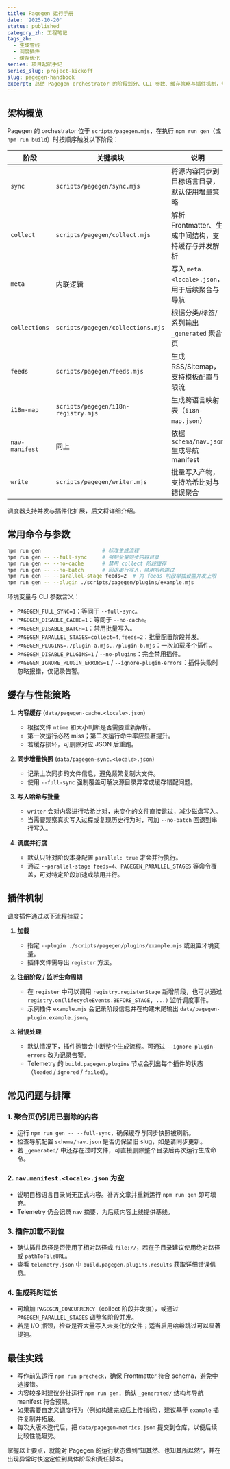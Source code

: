 ```yaml
---
title: Pagegen 运行手册
date: '2025-10-20'
status: published
category_zh: 工程笔记
tags_zh:
  - 生成管线
  - 调度插件
  - 缓存优化
series: 项目起航手记
series_slug: project-kickoff
slug: pagegen-handbook
excerpt: 总结 Pagegen orchestrator 的阶段划分、CLI 参数、缓存策略与插件机制，帮助维护者快速定位生成问题并扩展新的自动化能力。
---
```


## 架构概览

Pagegen 的 orchestrator 位于 `scripts/pagegen.mjs`，在执行 `npm run gen`（或 `npm run build`）时按顺序触发以下阶段：

| 阶段 | 关键模块 | 说明 |
| --- | --- | --- |
| `sync` | `scripts/pagegen/sync.mjs` | 将源内容同步到目标语言目录，默认使用增量策略 |
| `collect` | `scripts/pagegen/collect.mjs` | 解析 Frontmatter、生成中间结构，支持缓存与并发解析 |
| `meta` | 内联逻辑 | 写入 `meta.<locale>.json`，用于后续聚合与导航 |
| `collections` | `scripts/pagegen/collections.mjs` | 根据分类/标签/系列输出 `_generated` 聚合页 |
| `feeds` | `scripts/pagegen/feeds.mjs` | 生成 RSS/Sitemap，支持模板配置与限流 |
| `i18n-map` | `scripts/pagegen/i18n-registry.mjs` | 生成跨语言映射表（`i18n-map.json`） |
| `nav-manifest` | 同上 | 依据 `schema/nav.json` 生成导航 manifest |
| `write` | `scripts/pagegen/writer.mjs` | 批量写入产物，支持哈希比对与错误聚合 |

调度器支持并发与插件化扩展，后文将详细介绍。

## 常用命令与参数

```bash
npm run gen                    # 标准生成流程
npm run gen -- --full-sync     # 强制全量同步内容目录
npm run gen -- --no-cache      # 禁用 collect 阶段缓存
npm run gen -- --no-batch      # 回退串行写入，禁用哈希跳过
npm run gen -- --parallel-stage feeds=2  # 为 feeds 阶段单独设置并发上限
npm run gen -- --plugin ./scripts/pagegen/plugins/example.mjs
```

环境变量与 CLI 参数含义：
- `PAGEGEN_FULL_SYNC=1`：等同于 `--full-sync`。
- `PAGEGEN_DISABLE_CACHE=1`：等同于 `--no-cache`。
- `PAGEGEN_DISABLE_BATCH=1`：禁用批量写入。
- `PAGEGEN_PARALLEL_STAGES=collect=4,feeds=2`：批量配置阶段并发。
- `PAGEGEN_PLUGINS=./plugin-a.mjs,./plugin-b.mjs`：一次加载多个插件。
- `PAGEGEN_DISABLE_PLUGINS=1` / `--no-plugins`：完全禁用插件。
- `PAGEGEN_IGNORE_PLUGIN_ERRORS=1` / `--ignore-plugin-errors`：插件失败时忽略报错，仅记录告警。

## 缓存与性能策略

1. **内容缓存** (`data/pagegen-cache.<locale>.json`)  
   - 根据文件 `mtime` 和大小判断是否需要重新解析。  
   - 第一次运行必然 miss；第二次运行命中率应显著提升。  
   - 若缓存损坏，可删除对应 JSON 后重跑。

2. **同步增量快照** (`data/pagegen-sync.<locale>.json`)  
   - 记录上次同步的文件信息，避免频繁复制大文件。  
   - 使用 `--full-sync` 强制覆盖可解决源目录异常或缓存错配问题。

3. **写入哈希与批量**  
   - `writer` 会对内容进行哈希比对，未变化的文件直接跳过，减少磁盘写入。  
   - 当需要观察真实写入过程或复现历史行为时，可加 `--no-batch` 回退到串行写入。

4. **调度并行度**  
   - 默认只针对阶段本身配置 `parallel: true` 才会并行执行。  
   - 通过 `--parallel-stage feeds=4`、`PAGEGEN_PARALLEL_STAGES` 等命令覆盖，可对特定阶段加速或禁用并行。

## 插件机制

调度插件通过以下流程挂载：

1. **加载**  
   - 指定 `--plugin ./scripts/pagegen/plugins/example.mjs` 或设置环境变量。
   - 插件文件需导出 `register` 方法。

2. **注册阶段 / 监听生命周期**  
   - 在 `register` 中可以调用 `registry.registerStage` 新增阶段，也可以通过 `registry.on(lifecycleEvents.BEFORE_STAGE, ...)` 监听调度事件。
   - 示例插件 `example.mjs` 会记录阶段信息并在构建末尾输出 `data/pagegen-plugin.example.json`。

3. **错误处理**  
   - 默认情况下，插件抛错会中断整个生成流程。可通过 `--ignore-plugin-errors` 改为记录告警。
   - Telemetry 的 `build.pagegen.plugins` 节点会列出每个插件的状态（`loaded` / `ignored` / `failed`）。

## 常见问题与排障

### 1. 聚合页仍引用已删除的内容
- 运行 `npm run gen -- --full-sync`，确保缓存与同步快照被刷新。
- 检查导航配置 `schema/nav.json` 是否仍保留旧 slug，如是请同步更新。
- 若 `_generated/` 中还存在过时文件，可直接删除整个目录后再次运行生成命令。

### 2. `nav.manifest.<locale>.json` 为空
- 说明目标语言目录尚无正式内容。补齐文章并重新运行 `npm run gen` 即可填充。
- Telemetry 仍会记录 `nav` 摘要，为后续内容上线提供基线。

### 3. 插件加载不到位
- 确认插件路径是否使用了相对路径或 `file://`，若在子目录建议使用绝对路径或 `pathToFileURL`。
- 查看 `telemetry.json` 中 `build.pagegen.plugins.results` 获取详细错误信息。

### 4. 生成耗时过长
- 可增加 `PAGEGEN_CONCURRENCY`（collect 阶段并发度），或通过 `PAGEGEN_PARALLEL_STAGES` 调整各阶段并发。
- 若是 I/O 瓶颈，检查是否大量写入未变化的文件；适当启用哈希跳过可以显著提速。

## 最佳实践

- 写作前先运行 `npm run precheck`，确保 Frontmatter 符合 schema，避免中途报错。
- 内容较多时建议分批运行 `npm run gen`，确认 `_generated/` 结构与导航 manifest 符合预期。
- 如果需要自定义调度行为（例如构建完成后上传指标），建议基于 `example` 插件复制并拓展。
- 每次大版本迭代后，把 `data/pagegen-metrics.json` 提交到仓库，以便后续比较性能趋势。

掌握以上要点，就能对 Pagegen 的运行状态做到“知其然、也知其所以然”，并在出现异常时快速定位到具体阶段和责任脚本。
